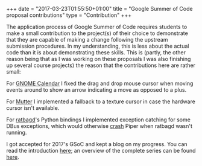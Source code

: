 +++
date = "2017-03-23T01:55:50+01:00"
title = "Google Summer of Code proposal contributions"
type = "Contribution"
+++

The application process of Google Summer of Code requires students to make a
small contribution to the project(s) of their choice to demonstrate that they
are capable of making a change following the upstream submission procedures. In
my understanding, this is less about the actual code than it is about
demonstrating these skills. This is (partly, the other reason being that as I was
working on these proposals I was also finishing up several course projects) the
reason that the contributions here are rather small:

For [GNOME Calendar](https://bugzilla.gnome.org/show_bug.cgi?id=774922) I fixed
the drag and drop mouse cursor when moving events around to show an arrow
indicating a move as opposed to a plus.

For [Mutter](https://bugzilla.gnome.org/show_bug.cgi?id=770020) I implemented a
fallback to a texture cursor in case the hardware cursor isn't available.

For [ratbagd](https://github.com/libratbag/ratbagd/pull/13)'s Python bindings I
implemented exception catching for some DBus exceptions, which would otherwise
[crash](https://github.com/libratbag/piper/issues/2) Piper when ratbagd wasn't
running.

I got accepted for 2017's GSoC and kept a blog on my progress. You can
read the introduction [here](/blog/gsoc-part-1/); an overview of the complete
series can be found [here](/series/google-summer-of-code/).

